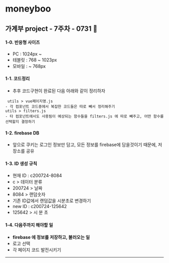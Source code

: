 # moneyboo

## 가계부 project - 7주차 - 0731 🎈
#### 1-0. 반응형 사이즈
- PC : 1024px ~
- 테블릿 : 768 ~ 1023px
- 모바일 : ~ 768px

#### 1-1. 코드정리
- 추후 코드구현이 완료된 다음 아래와 같이 정리하자
<pre><code> utils > vue페이지명.js 
- 각 컴포넌트 코드중에서 복잡한 코드들은 따로 빼서 정리해주기 
utils > filters.js
- 타 컴포넌트에서도 사용됨이 예상되는 함수들을 filters.js 에 따로 빼주고, 어떤 함수를 선택할지 결정하기</code></pre>

#### 1-2. firebase DB
- 앞으로 쿠키는 로그인 정보만 담고, 모든 정보를 firebase에 담을것이기 때문에, 저장소를 공유

#### 1-3. ID 생성 규칙
- 현재 ID :  c200724-8084
- c > 데이터 분류
- 200724 > 날짜
- 8084 > 랜덤숫자
- 기존 ID값에서 랜덤값을 시분초로 변경하기
- new ID : c200724-125642
- 125642 > 시 분 초

#### 1-4. 다음주까지 해야할 일
- **firebase 에 정보를 저장하고, 불러오는 일**
- 로고 선택
- 각 페이지 코드 발전시키기 

<hr/>